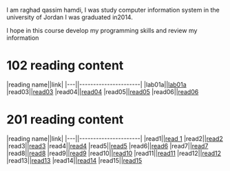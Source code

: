 
I am raghad qassim hamdi, I was study computer information system in the university of Jordan
I was graduated in2014.

 I hope in this course develop my programming skills and review my information
 
 # 102 reading content

 |reading name||link|
 |---||----------------------|
 |lab01a||[lab01a](102/lab01a)
 |read03||[read03](102/read03)
 |read04||[read04](102/read04)
 |read05||[read05](102/read05)
 |read06||[read06](102/read06)

 
# 201 reading content

|reading name||link|
 |---||----------------------|
 |read1||[read 1](201/read1.md)
 |read2||[read2](201/read2.md)
 |read3||[read3](201/read3.md)
 |read4||[read4](201/read4.md )
 |read5||[read5]( 201/read5.md)
 |read6||[read6](201/read6.md)
 |read7||[read7](201/read7.md)
 |read8||[read8](201/read8.md)
 |read9||[read9]( 201/read9.md)
 |read10||[read10]( 201/read10.md)
 |read11||[read11](201/read11.md)
 |read12||[read12](201/read12.md)
 |read13||[read13](201/read13.md )
 |read14||[read14](201/read14.md )
 |read15||[read15](201/read15.md)
 
 
 
 